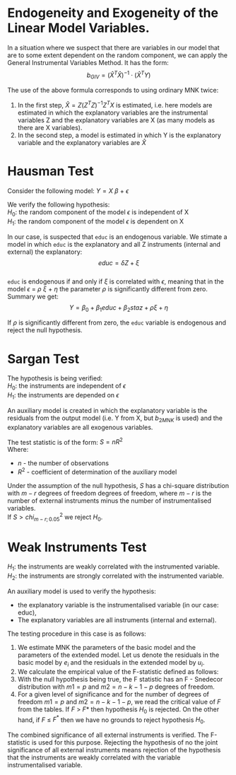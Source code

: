 # Endogeneity and Exogeneity of the Linear Model Variables.

In a situation where we suspect that there are variables in our model that are to some extent dependent on the random component, we can apply the General Instrumental Variables Method. It has the form:
$$b_{GIV} =  (\hat{X}^T \hat{X})^{-1} \cdot (\hat{X}^T Y)$$

The use of the above formula corresponds to using ordinary MNK twice:
1) In the first step, $\hat{X} = Z(Z^TZ)^{-1} Z^TX$ is estimated, i.e. here models are estimated in which the explanatory variables are the instrumental variables Z and the explanatory variables are X (as many models as there are X variables).
2) In the second step, a model is estimated in which Y is the explanatory variable and the explanatory variables are $\hat{X}$

# Hausman Test
Consider the following model: $Y = X$ $\beta$ + $\epsilon$ 

We verify the following hypothesis:  
$H_0$: the random component of the model $\epsilon$ is independent of X   
$H_1$: the random component of the model $\epsilon$ is dependent on X

In our case, is suspected that `educ` is an endogenous variable. We stimate a model in which `educ` is the explanatory and all Z instruments (internal and external) the explanatory: $$educ = \delta Z + \xi$$  
`educ` is endogenous if and only if $\xi$ is correlated with $\epsilon$, meaning that in the model $\epsilon$ = $\rho$ $\xi$ + $\eta$ the parameter $\rho$ is significantly different from zero.
Summary we get: $$Y = \beta_0 + \beta_1 educ + \beta_2 staz + \rho \xi + \eta $$

If $\rho$ is significantly different from zero, the `educ` variable is endogenous and reject the null hypothesis.

# Sargan Test
The hypothesis is being verified:  
$H_0$: the instruments are independent of $\epsilon$  
$H_1$: the instruments are depended on $\epsilon$  

An auxiliary model is created in which the explanatory variable is the residuals from the output model (i.e. Y from X, but $b_{2MNK}$ is used) and the explanatory variables are all exogenous variables.  

The test statistic is of the form: $S = nR^2$  
Where:
- $n$ - the number of observations
- $R^2$ - coefficient of determination of the auxiliary model

Under the assumption of the null hypothesis, $S$ has a chi-square distribution with $m-r$ degrees of freedom degrees of freedom, where $m-r$ is the number of external instruments minus the number of instrumentalised variables.  
If $S > chi^2_{m-r; 0.05}$ we reject $H_0$.

# Weak Instruments Test
$H_1$: the instruments are weakly correlated with the instrumented variable.  
$H_2$: the instruments are strongly correlated with the instrumented variable.  

An auxiliary model is used to verify the hypothesis:
- the explanatory variable is the instrumentalised variable (in our case: educ),
- The explanatory variables are all instruments (internal and external).

The testing procedure in this case is as follows:
1. We estimate MNK the parameters of the basic model and the parameters of the extended model. Let us denote the residuals in the basic model by $e_i$ and the residuals in the extended model by $u_i$.
2. We calculate the empirical value of the F-statistic defined as follows:
3. With the null hypothesis being true, the F statistic has an F - Snedecor distribution with $m1 = p$ and $m2 = n - k - 1 - p$ degrees of freedom.
4. For a given level of significance and for the number of degrees of freedom $m1 = p$ and $m2 = n - k - 1 - p$, we read the critical value of $F$ from the tables. If $F$ $>$ $F*$ then hypothesis $H_0$ is rejected. On the other hand, if $F$ $≤$ $F^*$ then we have no grounds to reject hypothesis $H_0$.


The combined significance of all external instruments is verified. The F-statistic is used for this purpose. Rejecting the hypothesis of no the joint significance of all external instruments means rejection of the hypothesis that the instruments are weakly correlated with the variable instrumentalised variable.
